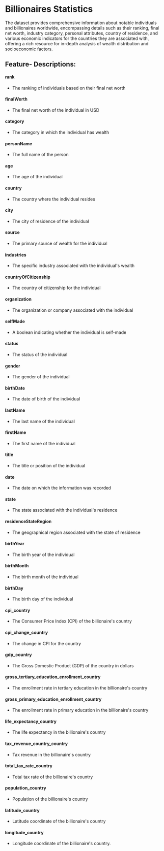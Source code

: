# Billionaires Statistics
The dataset provides comprehensive information about notable individuals and billionaires worldwide, encompassing details such as their ranking, final net worth, industry category, personal attributes, country of residence, and various economic indicators for the countries they are associated with, offering a rich resource for in-depth analysis of wealth distribution and socioeconomic factors.

## Feature- Descriptions:
#### rank 
- The ranking of individuals based on their final net worth
#### finalWorth
- The final net worth of the individual in USD
#### category
- The category in which the individual has wealth
#### personName
- The full name of the person
#### age
- The age of the individual
#### country
- The country where the individual resides
#### city
- The city of residence of the individual
#### source
- The primary source of wealth for the individual
#### industries
- The specific industry associated with the individual's wealth
#### countryOfCitizenship
- The country of citizenship for the individual
#### organization
- The organization or company associated with the individual
#### selfMade
- A boolean indicating whether the individual is self-made
#### status
- The status of the individual
#### gender
- The gender of the individual
#### birthDate
- The date of birth of the individual
#### lastName
- The last name of the individual
#### firstName
- The first name of the individual
#### title
- The title or position of the individual
#### date
- The date on which the information was recorded
#### state
- The state associated with the individual's residence
#### residenceStateRegion
- The geographical region associated with the state of residence
#### birthYear
- The birth year of the individual
#### birthMonth
- The birth month of the individual
#### birthDay
- The birth day of the individual
#### cpi_country
- The Consumer Price Index (CPI) of the billionaire's country
#### cpi_change_country
- The change in CPI for the country
#### gdp_country
- The Gross Domestic Product (GDP) of the country in dollars
#### gross_tertiary_education_enrollment_country
- The enrollment rate in tertiary education in the billionaire's country
#### gross_primary_education_enrollment_country
- The enrollment rate in primary education in the billionaire's country
#### life_expectancy_country
- The life expectancy in the billionaire's country
#### tax_revenue_country_country
- Tax revenue in the billionaire's country
#### total_tax_rate_country
- Total tax rate of the billionaire's country
#### population_country
- Population of the billionaire's country
#### latitude_country
- Latitude coordinate of the billionaire's country
#### longitude_country 
- Longitude coordinate of the billionaire's country.
